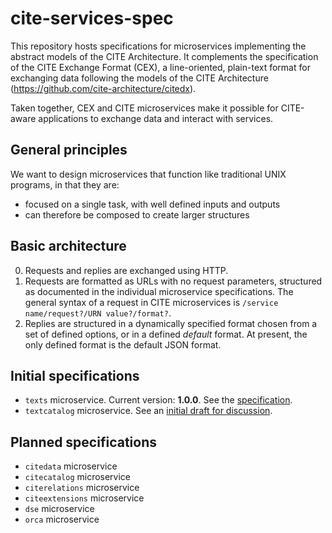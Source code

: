 # cite-services-spec

This repository hosts specifications for microservices implementing the abstract models of the CITE Architecture.  It complements the specification of the CITE Exchange Format (CEX),  a line-oriented, plain-text format for exchanging data following the models of the CITE Architecture (https://github.com/cite-architecture/citedx).

Taken together, CEX and CITE microservices make it possible for CITE-aware applications to exchange data and interact with services.


## General principles

We want to design microservices that function like traditional UNIX programs, in that they are:

- focused on a single task, with well defined inputs and outputs
- can therefore be composed to create larger structures


## Basic architecture

0. Requests and replies are exchanged using HTTP.
1. Requests are formatted as URLs with no request parameters, structured as documented in the individual microservice specifications.  The general syntax of a request in CITE microservices is `/service name/request?/URN value?/format?`.
2. Replies are structured in a dynamically specified format chosen from a set of defined options, or in a defined *default* format.  At present, the only defined format is the default JSON format.


## Initial specifications

- `texts` microservice.  Current version: **1.0.0**. See the [specification](texts-specification.md).
- `textcatalog` microservice. See an [initial draft for discussion](text-catalog-specification.md).

## Planned specifications


- `citedata` microservice
- `citecatalog` microservice
- `citerelations` microservice
- `citeextensions` microservice
- `dse` microservice
- `orca` microservice
